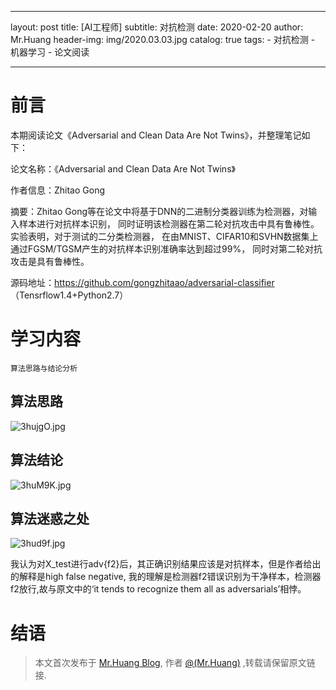 
---
layout:     post
title:      [AI工程师]
subtitle:   对抗检测
date:       2020-02-20
author:     Mr.Huang
header-img: img/2020.03.03.jpg
catalog: true
tags:
    - 对抗检测
    - 机器学习
    - 论文阅读
    
---
# 前言

本期阅读论文《Adversarial and Clean Data Are Not Twins》，并整理笔记如下：

论文名称：《Adversarial and Clean Data Are Not Twins》

作者信息：Zhitao Gong

摘要：Zhitao Gong等在论文中将基于DNN的二进制分类器训练为检测器，对输入样本进行对抗样本识别，
同时证明该检测器在第二轮对抗攻击中具有鲁棒性。实验表明，对于测试的二分类检测器，
在由MNIST、CIFAR10和SVHN数据集上通过FGSM/TGSM产生的对抗样本识别准确率达到超过99%，
同时对第二轮对抗攻击是具有鲁棒性。

源码地址：https://github.com/gongzhitaao/adversarial-classifier （Tensrflow1.4+Python2.7）

# 学习内容

	算法思路与结论分析
	
## 算法思路

![3hujgO.jpg](https://s2.ax1x.com/2020/03/03/3hujgO.jpg)

## 算法结论

![3huM9K.jpg](https://s2.ax1x.com/2020/03/03/3huM9K.jpg)

## 算法迷惑之处

![3hud9f.jpg](https://s2.ax1x.com/2020/03/03/3hud9f.jpg)

我认为对X_test进行adv{f2}后，其正确识别结果应该是对抗样本，但是作者给出的解释是high false negative,
我的理解是检测器f2错误识别为干净样本，检测器f2放行,故与原文中的‘it tends to recognize them all
as adversarials’相悖。

# 结语

 > 本文首次发布于 [Mr.Huang Blog](http://www.huangsz.xyz), 作者 [@(Mr.Huang)](http://github.com/EmotionalXX) ,转载请保留原文链接.







